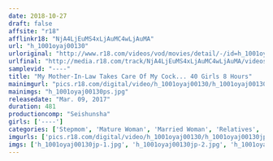 ```yaml
---
date: 2018-10-27
draft: false
affsite: "r18"
afflinkr18: "NjA4LjEuMS4xLjAuMC4wLjAuMA"
url: "h_1001oyaj00130"
urloriginal: "http://www.r18.com/videos/vod/movies/detail/-/id=h_1001oyaj00130"
urlfinal: "http://media.r18.com/track/NjA4LjEuMS4xLjAuMC4wLjAuMA/videos/vod/movies/detail/-/id=h_1001oyaj00130"
samplevid: "----"
title: "My Mother-In-Law Takes Care Of My Cock... 40 Girls 8 Hours"
mainimgurl: "pics.r18.com/digital/video/h_1001oyaj00130/h_1001oyaj00130ps.jpg"
mainimgs: "h_1001oyaj00130ps.jpg"
releasedate: "Mar. 09, 2017"
duration: 481
productioncomp: "Seishunsha"
girls: ['----']
categories: ['Stepmom', 'Mature Woman', 'Married Woman', 'Relatives', 'Compilation', 'Over 4 Hours']
imgurls: ['pics.r18.com/digital/video/h_1001oyaj00130/h_1001oyaj00130jp-1.jpg', 'pics.r18.com/digital/video/h_1001oyaj00130/h_1001oyaj00130jp-2.jpg', 'pics.r18.com/digital/video/h_1001oyaj00130/h_1001oyaj00130jp-3.jpg', 'pics.r18.com/digital/video/h_1001oyaj00130/h_1001oyaj00130jp-4.jpg', 'pics.r18.com/digital/video/h_1001oyaj00130/h_1001oyaj00130jp-5.jpg', 'pics.r18.com/digital/video/h_1001oyaj00130/h_1001oyaj00130jp-6.jpg', 'pics.r18.com/digital/video/h_1001oyaj00130/h_1001oyaj00130jp-7.jpg', 'pics.r18.com/digital/video/h_1001oyaj00130/h_1001oyaj00130jp-8.jpg', 'pics.r18.com/digital/video/h_1001oyaj00130/h_1001oyaj00130jp-9.jpg', 'pics.r18.com/digital/video/h_1001oyaj00130/h_1001oyaj00130jp-10.jpg', 'pics.r18.com/digital/video/h_1001oyaj00130/h_1001oyaj00130jp-11.jpg', 'pics.r18.com/digital/video/h_1001oyaj00130/h_1001oyaj00130jp-12.jpg', 'pics.r18.com/digital/video/h_1001oyaj00130/h_1001oyaj00130jp-13.jpg', 'pics.r18.com/digital/video/h_1001oyaj00130/h_1001oyaj00130jp-14.jpg', 'pics.r18.com/digital/video/h_1001oyaj00130/h_1001oyaj00130jp-15.jpg', 'pics.r18.com/digital/video/h_1001oyaj00130/h_1001oyaj00130jp-16.jpg', 'pics.r18.com/digital/video/h_1001oyaj00130/h_1001oyaj00130jp-17.jpg', 'pics.r18.com/digital/video/h_1001oyaj00130/h_1001oyaj00130jp-18.jpg', 'pics.r18.com/digital/video/h_1001oyaj00130/h_1001oyaj00130jp-19.jpg', 'pics.r18.com/digital/video/h_1001oyaj00130/h_1001oyaj00130jp-20.jpg']
imgs: ['h_1001oyaj00130jp-1.jpg', 'h_1001oyaj00130jp-2.jpg', 'h_1001oyaj00130jp-3.jpg', 'h_1001oyaj00130jp-4.jpg', 'h_1001oyaj00130jp-5.jpg', 'h_1001oyaj00130jp-6.jpg', 'h_1001oyaj00130jp-7.jpg', 'h_1001oyaj00130jp-8.jpg', 'h_1001oyaj00130jp-9.jpg', 'h_1001oyaj00130jp-10.jpg', 'h_1001oyaj00130jp-11.jpg', 'h_1001oyaj00130jp-12.jpg', 'h_1001oyaj00130jp-13.jpg', 'h_1001oyaj00130jp-14.jpg', 'h_1001oyaj00130jp-15.jpg', 'h_1001oyaj00130jp-16.jpg', 'h_1001oyaj00130jp-17.jpg', 'h_1001oyaj00130jp-18.jpg', 'h_1001oyaj00130jp-19.jpg', 'h_1001oyaj00130jp-20.jpg']
---
```

